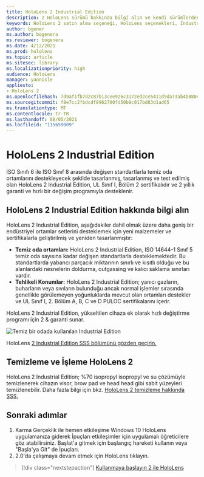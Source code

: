 ```yaml
---
title: HoloLens 2 Industrial Edition
description: 2 HoloLens sürümü hakkında bilgi alın ve kendi sürümlerden birini elde ettikten sonra ne yapacaklarını öğrenin.
keywords: HoloLens 2 satın alma seçeneği, HoloLens seçenekleri, Industrial Edition
author: bgener
ms.author: bogenera
ms.reviewer: bogenera
ms.date: 4/12/2021
ms.prod: hololens
ms.topic: article
ms.sitesec: library
ms.localizationpriority: high
audience: HoloLens
manager: yannisle
appliesto:
- HoloLens 2
ms.openlocfilehash: 7d9af1fb7d2c87b13cee926c3172ed2ce5411d9da73ab4b880efb1bd837ca3e5
ms.sourcegitcommit: f8e7cc2fbdcdf8962700fd50b9c017bd83d1ad65
ms.translationtype: MT
ms.contentlocale: tr-TR
ms.lasthandoff: 08/05/2021
ms.locfileid: "115659009"
---
```

# <a name="hololens-2-industrial-edition"></a>HoloLens 2 Industrial Edition

ISO Sınıfı 6 ile ISO Sınıf 8 arasında değişen standartlarla temiz oda ortamlarını destekleyecek şekilde tasarlanmış, tasarlanmış ve test edilmiş olan HoloLens 2 Industrial Edition, UL Sınıf I, Bölüm 2 sertifikalıdır ve 2 yıllık garanti ve hızlı bir değişim programıyla desteklenir.

## <a name="learn-about-hololens-2-industrial-edition"></a>HoloLens 2 Industrial Edition hakkında bilgi alın

HoloLens 2 Industrial Edition, aşağıdakiler dahil olmak üzere daha geniş bir endüstriyel ortamlar setlerini desteklemek için yeni malzemeler ve sertifikalarla geliştirilmiş ve yeniden tasarlanmıştır:

- **Temiz oda ortamları:** HoloLens 2 Industrial Edition, ISO 14644-1 Sınıf 5 temiz oda sayısına kadar değişen standartlarla desteklemektedir. Bu standartlarda yabancı parçacık miktarının sınırlı ve kısıtlı olduğu ve bu alanlardaki nesnelerin doldurma, outgassing ve kalıcı saklama sınırları vardır.
- **Tehlikeli Konumlar:** HoloLens 2 Industrial Edition; yanıcı gazların, buharların veya sıvıların bulunduğu ancak normal işlemler sırasında genellikle görülemeyen yoğunluklarda mevcut olan ortamları destekler ve UL Sınıf I, 2. Bölüm A, B, C ve D PULOC sertifikalarını içerir.

HoloLens 2 Industrial Edition, yükseltilen cihaza ek olarak hızlı değiştirme programı için 2 & garanti sunar.

![Temiz bir odada kullanılan Industrial Edition](./images/ie-small-pic.png)

HoloLens [2 Industrial Edition SSS bölümünü gözden geçirin.](hololens2-industrial-edition-faq.md)

## <a name="cleaning-and-handling-hololens-2"></a>Temizleme ve İşleme HoloLens 2

HoloLens 2 Industrial Edition; %70 isopropyl isopropyl ve su çözümüyle temizlenerek cihazın visor, brow pad ve head head gibi sabit yüzeyleri temizlenebilir. Daha fazla bilgi için bkz. [HoloLens 2 temizleme hakkında SSS.](/hololens/hololens2-maintenance)

## <a name="next-steps"></a>Sonraki adımlar

1. Karma Gerçeklik ile hemen etkileşime Windows 10 HoloLens uygulamanıza giderek İpuçları etkileşimler için  uygulamalı öğreticilere göz atabilirsiniz. Başlat'a gitmek için başlangıç hareketi kullanın veya "Başla'ya Git" de İpuçları.
1. 2.0'da çalışmaya devam etmek için HoloLens tıklayın.

> [!div class="nextstepaction"]
> [Kullanmaya başlayın 2 ile HoloLens](hololens2-basic-usage.md)